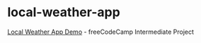 # local-weather-app
[Local Weather App Demo](https://codepen.io/boniverski/pen/EXNBjg) - freeCodeCamp Intermediate Project
